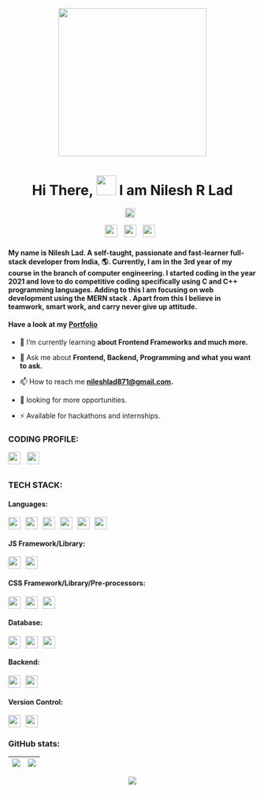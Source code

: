 <div align="center">

<img src="https://user-images.githubusercontent.com/58518192/87162442-bf3e8180-c2e7-11ea-9f2a-53a50306b7ce.gif" width="300px" >
 <br/>
<h1>Hi There, <img src="https://media.giphy.com/media/hvRJCLFzcasrR4ia7z/giphy.gif" width="40"> I am Nilesh R Lad </h1>


<p><img src="https://komarev.com/ghpvc/?username=nileshlad09&style=flat-square&color=blue" style="padding-right:10px;" alt="" height="20px"></p>

[<img src="https://img.shields.io/badge/Portfolio-1DA1F2?logo=About.me&logoColor=white" target="_blank" style="padding-right:10px;" height="25px"/>](https://nileshlad.vercel.app/) 
[<img src="https://img.shields.io/badge/LinkedIn-0077B5?logo=linkedin&logoColor=white" target="_blank" style="padding-right:10px;" height="25px"/>](https://www.linkedin.com/in/nilesh-lad-476216216/)
[<img src="https://img.shields.io/badge/Twitter-1DA1F2?logo=twitter&logoColor=white" target="_blank" style="padding-right:10px;" height="25px"/>](https://twitter.com/Nileshlad09) 
</div>
<h4> My name is <b> Nilesh Lad.</b> A self-taught, passionate and fast-learner full-stack developer from India, 🌎. Currently, I am in the 3rd year of my course in the branch of computer engineering. I started coding in the year 2021 and love to do competitive coding specifically using C and C++ programming languages. Adding to this I am focusing on web development using the <b> MERN stack </b>. Apart from this I believe in teamwork, smart work, and carry never give up attitude. </h4> 
<h4>

Have a look at my [Portfolio](https://nileshlad.vercel.app/)  
</h4>

- 🌱 I’m currently learning **about Frontend Frameworks and much more.**

- 💬 Ask me about **Frontend, Backend, Programming and what you want to ask.**

- 📫 How to reach me **nileshlad871@gmail.com.**

- 📄 looking for more opportunities.

- ⚡ Available for hackathons and internships.

### CODING PROFILE:
[<img align="left" alt="codechef" height="25px" target="_blank" src="https://img.shields.io/badge/CodeChef-%23964B00.svg?logo=CodeChef&logoColor=white"  style="padding-right:10px;"/>](https://www.codechef.com/users/nilesh_lad09)
[<img align="left" alt="codeforces" height="25px" target="_blank" src="https://img.shields.io/badge/Codeforces-445f9d?logo=Codeforces&logoColor=white"/>](https://codeforces.com/profile/nileshlad871) 
<br/>
<br/>



### TECH STACK:
#### Languages:      
<div style="display:flex">   
<img src="https://img.shields.io/badge/html5-E34F26?logo=html5&logoColor=white" style="padding-right:10px;" alt="" height="25px" />
<img src="https://img.shields.io/badge/CSS3-1572B6?logo=css3&logoColor=white"    style="padding-right:10px;" alt="" height="25px" />
<img src="https://img.shields.io/badge/JavaScript-323330?logo=javascript&logoColor=F7DF1E"  style="padding-right:10px;" alt="" height="25px"/>
<img src="https://img.shields.io/badge/TypeScript-007ACC?logo=typescript&logoColor=white"    style="padding-right:10px;" alt="" height="25px" />
<img src="https://img.shields.io/badge/C-00599C?logo=c&logoColor=white"    style="padding-right:10px;" alt="" height="25px" />
<img src="https://img.shields.io/badge/C%2B%2B-00599C?logo=c%2B%2B&logoColor=white"    style="padding-right:10px;" alt="" height="25px"  />
</div>


#### JS Framework/Library:      
<div style="display:flex">   
<img src="https://img.shields.io/badge/React-20232A?logo=react&logoColor=61DAFB"    style="padding-right:10px;" alt="" height="25px"/>
<img src="https://img.shields.io/badge/next.js-000000?logo=nextdotjs&logoColor=white"    style="padding-right:10px;" alt="" height="25px" />
</div>

 
        
#### CSS Framework/Library/Pre-processors:        
<div style="display:flex">  
<img src="https://img.shields.io/badge/Bootstrap-563D7C?logo=bootstrap&logoColor=white"    style="padding-right:10px;" alt="" height="25px" />
<img src="https://img.shields.io/badge/Material%20UI-007FFF?logo=mui&logoColor=white"    style="padding-right:10px;" alt="" height="25px" />
<img src="https://img.shields.io/badge/Tailwind_CSS-38B2AC?logo=tailwind-css&logoColor=white"    style="padding-right:10px;" alt="" height="25px" />
</div>   

        
#### Database:       
<div style="display:flex">  
<img src="https://img.shields.io/badge/MongoDB-4EA94B?logo=mongodb&logoColor=white"    style="padding-right:10px;" alt="" height="25px" />
<img src="https://img.shields.io/badge/MySQL-005C84?logo=mysql&logoColor=white"    style="padding-right:10px;" alt="" height="25px" />
<img src="https://img.shields.io/badge/firebase-ffca28?logo=firebase&logoColor=black"    style="padding-right:10px;" alt="" height="25px" />
</div>   


#### Backend:
<div style="display:flex">  
<img src="https://img.shields.io/badge/Node.js-339933?logo=nodedotjs&logoColor=white"    style="padding-right:10px;" alt="" height="25px" />
<img src="https://img.shields.io/badge/Express.js-000000?logo=express&logoColor=white" style="padding-right:10px;" alt="" height="25px" />
</div>   

#### Version Control:       
<div style="display:flex">  
<img src="https://img.shields.io/badge/GitHub-100000?logo=github&logoColor=white"    style="padding-right:10px;" alt="" height="25px" />
<img src="https://img.shields.io/badge/GIT-E44C30?logo=git&logoColor=white"    style="padding-right:10px;" alt="" height="25px" />
</div> 

### GitHub stats:
|<img align="center" src="https://github-readme-stats.vercel.app/api?username=nileshlad09&show_icons=true&include_all_commits=true&theme=vision-friendly-dark"/>|<img align="center" src="https://github-readme-stats.vercel.app/api/top-langs/?username=nileshlad09&layout=compact&theme=vision-friendly-dark" />|
| ------------- | ------------- |
<p align="center">
<img  src="https://github-readme-streak-stats.herokuapp.com/?user=nileshlad09&theme=highcontrast"/>
</p>


